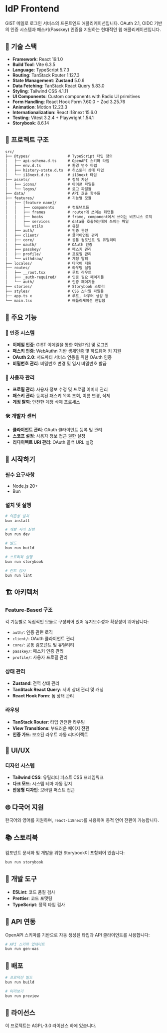 # IdP Frontend

GIST 메일로 로그인 서비스의 프론트엔드 애플리케이션입니다. OAuth 2.1, OIDC 기반의 인증 시스템과 패스키(Passkey) 인증을 지원하는 현대적인 웹 애플리케이션입니다.

## 🚀 기술 스택

- **Framework**: React 19.1.0
- **Build Tool**: Vite 6.3.5
- **Language**: TypeScript 5.7.3
- **Routing**: TanStack Router 1.127.3
- **State Management**: **Zustand** 5.0.6
- **Data Fetching**: TanStack React Query 5.83.0
- **Styling**: Tailwind CSS 4.1.11
- **UI Components**: Custom components with Radix UI primitives
- **Form Handling**: React Hook Form 7.60.0 + Zod 3.25.76
- **Animation**: Motion 12.23.3
- **Internationalization**: React i18next 15.6.0
- **Testing**: Vitest 3.2.4 + Playwright 1.54.1
- **Storybook**: 8.6.14

## 📁 프로젝트 구조

```txt
src/
├── @types/                 # TypeScript 타입 정의
│   ├── api-schema.d.ts     # OpenAPI 스키마 타입
│   ├── env.d.ts            # 환경 변수 타입
│   ├── history-state.d.ts  # 히스토리 상태 타입
│   └── i18next.d.ts        # i18next 타입
├── assets/                 # 정적 자산
│   ├── icons/              # 아이콘 파일들
│   └── logos/              # 로고 파일들
├── data/                   # API 호출 함수들
├── features/               # 기능별 모듈
│   ├── [feature name]/
│   │   ├── components      # 컴포넌트들
│   │   ├── frames          # router에 쓰이는 화면들
│   │   ├── hooks           # frame, component에서 쓰이는 비즈니스 로직
│   │   ├── services        # data를 호출하는데에 쓰이는 파일
│   │   └── utils           # 유틸
│   ├── auth/               # 인증 관련
│   ├── client/             # 클라이언트 관리
│   ├── core/               # 공통 컴포넌트 및 유틸리티
│   ├── oauth/              # OAuth 인증
│   ├── passkey/            # 패스키 관리
│   ├── profile/            # 프로필 관리
│   └── withdraw/           # 계정 탈퇴
├── locales/                # 다국어 지원
├── routes/                 # 라우팅 설정
│   ├── __root.tsx          # 루트 라우트
│   ├── _auth-required/     # 인증 필요 페이지들
│   └── auth/               # 인증 페이지들
├── stories/                # Storybook 스토리
├── styles/                 # CSS 스타일 파일들
├── app.ts x                # 루트, 라우터 생성 등
└── main.tsx                # 애플리케이션 진입점
```

## 🎯 주요 기능

### 🔐 인증 시스템

- **이메일 인증**: GIST 이메일을 통한 회원가입 및 로그인
- **패스키 인증**: WebAuthn 기반 생체인증 및 하드웨어 키 지원
- **OAuth 2.0**: 서드파티 서비스 연동을 위한 OAuth 인증
- **비밀번호 관리**: 비밀번호 변경 및 임시 비밀번호 발급

### 👤 사용자 관리

- **프로필 관리**: 사용자 정보 수정 및 프로필 이미지 관리
- **패스키 관리**: 등록된 패스키 목록 조회, 이름 변경, 삭제
- **계정 탈퇴**: 안전한 계정 삭제 프로세스

### 🛠️ 개발자 센터

- **클라이언트 관리**: OAuth 클라이언트 등록 및 관리
- **스코프 설정**: 사용자 정보 접근 권한 설정
- **리다이렉트 URI 관리**: OAuth 콜백 URL 설정

## 🚀 시작하기

### 필수 요구사항

- Node.js 20+
- Bun

### 설치 및 실행

```bash
# 의존성 설치
bun install

# 개발 서버 실행
bun run dev

# 빌드
bun run build

# 스토리북 실행
bun run storybook

# 린트 검사
bun run lint
```

## 🏗️ 아키텍처

### Feature-Based 구조

각 기능별로 독립적인 모듈로 구성되어 있어 유지보수성과 확장성이 뛰어납니다:

- `auth/`: 인증 관련 로직
- `client/`: OAuth 클라이언트 관리
- `core/`: 공통 컴포넌트 및 유틸리티
- `passkey/`: 패스키 인증 관리
- `profile/`: 사용자 프로필 관리

### 상태 관리

- **Zustand**: 전역 상태 관리
- **TanStack React Query**: 서버 상태 관리 및 캐싱
- **React Hook Form**: 폼 상태 관리

### 라우팅

- **TanStack Router**: 타입 안전한 라우팅
- **View Transitions**: 부드러운 페이지 전환
- **인증 가드**: 보호된 라우트 자동 리다이렉트

## 🎨 UI/UX

### 디자인 시스템

- **Tailwind CSS**: 유틸리티 퍼스트 CSS 프레임워크
- **다크 모드**: 시스템 테마 자동 감지
- **반응형 디자인**: 모바일 퍼스트 접근

## 🌐 다국어 지원

한국어와 영어를 지원하며, `react-i18next`를 사용하여 동적 언어 전환이 가능합니다.

## 📚 스토리북

컴포넌트 문서화 및 개발을 위한 Storybook이 포함되어 있습니다:

```bash
bun run storybook
```

## 🔧 개발 도구

- **ESLint**: 코드 품질 검사
- **Prettier**: 코드 포맷팅
- **TypeScript**: 정적 타입 검사

## 📝 API 연동

OpenAPI 스키마를 기반으로 자동 생성된 타입과 API 클라이언트를 사용합니다:

```bash
# API 스키마 업데이트
bun run gen-oas
```

## 🚀 배포

```bash
# 프로덕션 빌드
bun run build

# 미리보기
bun run preview
```

## 📄 라이선스

이 프로젝트는 AGPL-3.0 라이선스 하에 있습니다.
